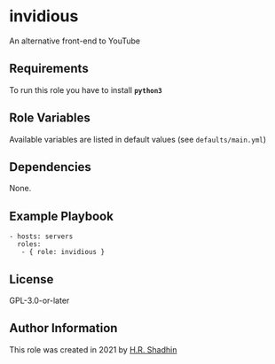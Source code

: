 # invidious

An alternative front-end to YouTube

## Requirements

To run this role you have to install **`python3`**

## Role Variables

Available variables are listed in default values (see `defaults/main.yml`)

## Dependencies

None.

## Example Playbook

    - hosts: servers
      roles:
       - { role: invidious }

## License

GPL-3.0-or-later

## Author Information

This role was created in 2021 by [H.R. Shadhin](https://hrshadhin.me)

